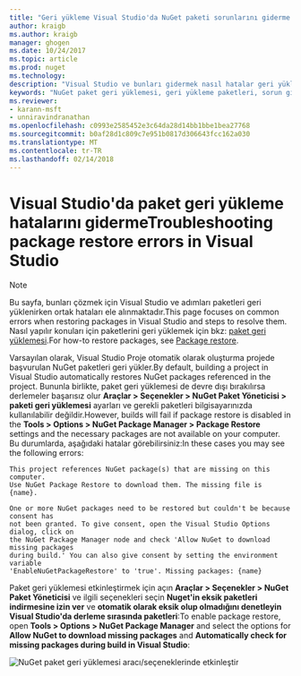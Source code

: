 ```yaml
---
title: "Geri yükleme Visual Studio'da NuGet paketi sorunlarını giderme | Microsoft Docs"
author: kraigb
ms.author: kraigb
manager: ghogen
ms.date: 10/24/2017
ms.topic: article
ms.prod: nuget
ms.technology: 
description: "Visual Studio ve bunları gidermek nasıl hatalar geri yükleme ortak NuGet açıklaması."
keywords: "NuGet paket geri yüklemesi, geri yükleme paketleri, sorun giderme, sorun giderme"
ms.reviewer:
- karann-msft
- unniravindranathan
ms.openlocfilehash: c0993e2585452e3c64da28d14bb1bbe1bea27768
ms.sourcegitcommit: b0af28d1c809c7e951b0817d306643fcc162a030
ms.translationtype: MT
ms.contentlocale: tr-TR
ms.lasthandoff: 02/14/2018
---
```

# <a name="troubleshooting-package-restore-errors-in-visual-studio"></a><span data-ttu-id="3c7b5-104">Visual Studio'da paket geri yükleme hatalarını giderme</span><span class="sxs-lookup"><span data-stu-id="3c7b5-104">Troubleshooting package restore errors in Visual Studio</span></span>

> [!Note]
> <span data-ttu-id="3c7b5-105">Bu sayfa, bunları çözmek için Visual Studio ve adımları paketleri geri yüklenirken ortak hataları ele alınmaktadır.</span><span class="sxs-lookup"><span data-stu-id="3c7b5-105">This page focuses on common errors when restoring packages in Visual Studio and steps to resolve them.</span></span> <span data-ttu-id="3c7b5-106">Nasıl yapılır konuları için paketlerini geri yüklemek için bkz: [paket geri yüklemesi](../consume-packages/package-restore.md#enabling-and-disabling-package-restore).</span><span class="sxs-lookup"><span data-stu-id="3c7b5-106">For how-to restore packages, see [Package restore](../consume-packages/package-restore.md#enabling-and-disabling-package-restore).</span></span>

<span data-ttu-id="3c7b5-107">Varsayılan olarak, Visual Studio Proje otomatik olarak oluşturma projede başvurulan NuGet paketleri geri yükler.</span><span class="sxs-lookup"><span data-stu-id="3c7b5-107">By default, building a project in Visual Studio automatically restores NuGet packages referenced in the project.</span></span> <span data-ttu-id="3c7b5-108">Bununla birlikte, paket geri yüklemesi de devre dışı bırakılırsa derlemeler başarısız olur **Araçlar > Seçenekler > NuGet Paket Yöneticisi > paketi geri yüklemesi** ayarları ve gerekli paketleri bilgisayarınızda kullanılabilir değildir.</span><span class="sxs-lookup"><span data-stu-id="3c7b5-108">However, builds will fail if package restore is disabled in the **Tools > Options > NuGet Package Manager > Package Restore** settings and the necessary packages are not available on your computer.</span></span> <span data-ttu-id="3c7b5-109">Bu durumlarda, aşağıdaki hatalar görebilirsiniz:</span><span class="sxs-lookup"><span data-stu-id="3c7b5-109">In these cases you may see the following errors:</span></span>

```output
This project references NuGet package(s) that are missing on this computer.
Use NuGet Package Restore to download them. The missing file is {name}.
```

```output
One or more NuGet packages need to be restored but couldn't be because consent has
not been granted. To give consent, open the Visual Studio Options dialog, click on
the NuGet Package Manager node and check 'Allow NuGet to download missing packages
during build.' You can also give consent by setting the environment variable
'EnableNuGetPackageRestore' to 'true'. Missing packages: {name} 
```

<span data-ttu-id="3c7b5-110">Paket geri yüklemesi etkinleştirmek için açın **Araçlar > Seçenekler > NuGet Paket Yöneticisi** ve ilgili seçenekleri seçin **Nuget'in eksik paketleri indirmesine izin ver** ve **otomatik olarak eksik olup olmadığını denetleyin Visual Studio'da derleme sırasında paketleri**:</span><span class="sxs-lookup"><span data-stu-id="3c7b5-110">To enable package restore, open **Tools > Options > NuGet Package Manager** and select the options for **Allow NuGet to download missing packages** and **Automatically check for missing packages during build in Visual Studio**:</span></span>

![NuGet paket geri yüklemesi aracı/seçeneklerinde etkinleştir](../consume-packages/media/restore-01-autorestoreoptions.png)
